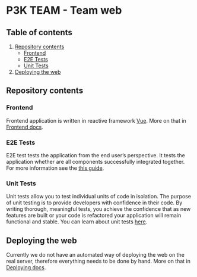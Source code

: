 # P3K TEAM - Team web

## Table of contents

1. [Repository contents](#repository-contents)
    - [Frontend](#frontend)
    - [E2E Tests](#e2e-tests)
    - [Unit Tests](#unit-tests)
1. [Deploying the web](#deploying-the-web)

## Repository contents

### Frontend

Frontend application is written in reactive framework [Vue](https://vuejs.org). More on that in [Frontend docs](docs/FRONTEND.md).

### E2E Tests

E2E test tests the application from the end user’s perspective. It tests the application whether are all components successfully integrated together.
For more information see the [this guide](docs/E2E_TESTS.md).

### Unit Tests

Unit tests allow you to test individual units of code in isolation. The purpose of unit testing is to provide developers with confidence in their code. By writing thorough, meaningful tests, you achieve the confidence that as new features are built or your code is refactored your application will remain functional and stable.
You can learn about unit tests [here](docs/UNIT_TESTS.md).

## Deploying the web

Currently we do not have an automated way of deploying the web on the real server,
therefore everything needs to be done by hand.
More on that in [Deploying docs](docs/DEPLOY.md).
